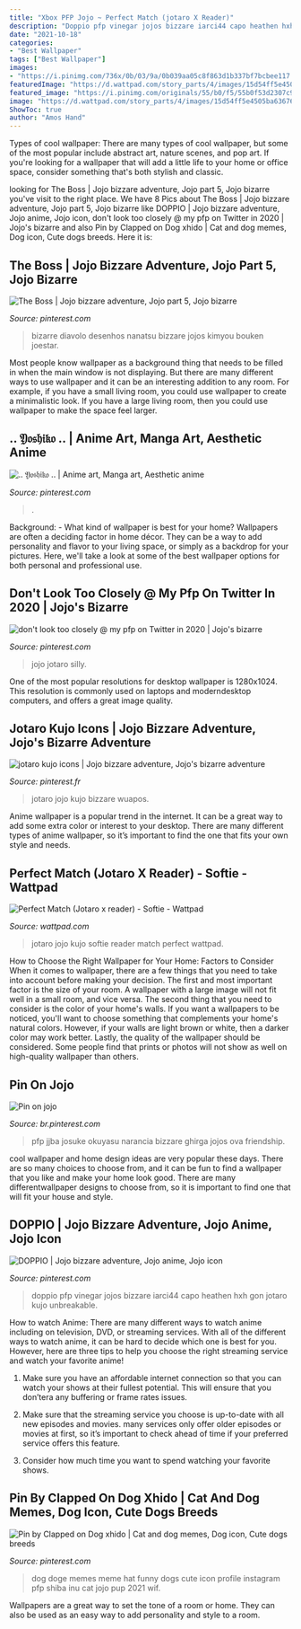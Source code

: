 ```yaml
---
title: "Xbox PFP Jojo ~ Perfect Match (jotaro X Reader)"
description: "Doppio pfp vinegar jojos bizzare iarci44 capo heathen hxh gon jotaro kujo unbreakable"
date: "2021-10-18"
categories:
- "Best Wallpaper"
tags: ["Best Wallpaper"]
images:
- "https://i.pinimg.com/736x/0b/03/9a/0b039aa05c8f863d1b337bf7bcbee117.jpg"
featuredImage: "https://d.wattpad.com/story_parts/4/images/15d54ff5e4505ba6367686037105.gif"
featured_image: "https://i.pinimg.com/originals/55/b0/f5/55b0f53d2307c939bf9e8bc86f980fa1.jpg"
image: "https://d.wattpad.com/story_parts/4/images/15d54ff5e4505ba6367686037105.gif"
ShowToc: true
author: "Amos Hand"
---
```



Types of cool wallpaper:
There are many types of cool wallpaper, but some of the most popular include abstract art, nature scenes, and pop art. If you're looking for a wallpaper that will add a little life to your home or office space, consider something that's both stylish and classic.

	

		
looking for The Boss | Jojo bizzare adventure, Jojo part 5, Jojo bizarre you've visit to the right place. We have 8 Pics about The Boss | Jojo bizzare adventure, Jojo part 5, Jojo bizarre like DOPPIO | Jojo bizzare adventure, Jojo anime, Jojo icon, don&#039;t look too closely @ my pfp on Twitter in 2020 | Jojo&#039;s bizarre and also Pin by Clapped on Dog xhido | Cat and dog memes, Dog icon, Cute dogs breeds. Here it is:
		
    
## The Boss | Jojo Bizzare Adventure, Jojo Part 5, Jojo Bizarre

<img loading=lazy src="https://i.pinimg.com/736x/0b/03/9a/0b039aa05c8f863d1b337bf7bcbee117.jpg" onerror="this.onerror=null;this.src='https://tse3.mm.bing.net/th?id=OIP.xG9w4S5X4tsmZEYQJcskfAHaK7&amp;pid=15.1';" alt="The Boss | Jojo bizzare adventure, Jojo part 5, Jojo bizarre">

_Source: pinterest.com_

>bizarre diavolo desenhos nanatsu bizzare jojos kimyou bouken joestar. 

	

Most people know wallpaper as a background thing that needs to be filled in when the main window is not displaying. But there are many different ways to use wallpaper and it can be an interesting addition to any room. For example, if you have a small living room, you could use wallpaper to create a minimalistic look. If you have a large living room, then you could use wallpaper to make the space feel larger.

    
## .. 𝔜𝔬𝔰𝔥𝔦𝔨𝔬 .. | Anime Art, Manga Art, Aesthetic Anime

<img loading=lazy src="https://i.pinimg.com/736x/84/67/42/846742c0d3f32ca6a5cfcba9fb88e4a6.jpg" onerror="this.onerror=null;this.src='https://tse2.mm.bing.net/th?id=OIP.JNMKWD-9Vb3BBNR8A6mntwHaHa&amp;pid=15.1';" alt=".. 𝔜𝔬𝔰𝔥𝔦𝔨𝔬 .. | Anime art, Manga art, Aesthetic anime">

_Source: pinterest.com_

>. 

	

Background: - What kind of wallpaper is best for your home?
Wallpapers are often a deciding factor in home décor. They can be a way to add personality and flavor to your living space, or simply as a backdrop for your pictures. Here, we'll take a look at some of the best wallpaper options for both personal and professional use.

    
## Don&#039;t Look Too Closely @ My Pfp On Twitter In 2020 | Jojo&#039;s Bizarre

<img loading=lazy src="https://i.pinimg.com/736x/0c/bf/97/0cbf97ba3d25a878afccd7b1a00ba451.jpg" onerror="this.onerror=null;this.src='https://tse1.mm.bing.net/th?id=OIP.VzChjd0NJH_jXDZcyqs00AHaEq&amp;pid=15.1';" alt="don&#039;t look too closely @ my pfp on Twitter in 2020 | Jojo&#039;s bizarre">

_Source: pinterest.com_

>jojo jotaro silly. 

	

One of the most popular resolutions for desktop wallpaper is 1280x1024. This resolution is commonly used on laptops and moderndesktop computers, and offers a great image quality.

    
## Jotaro Kujo Icons | Jojo Bizzare Adventure, Jojo&#039;s Bizarre Adventure

<img loading=lazy src="https://i.pinimg.com/originals/26/58/07/2658079ad1665ca4aea387d792bef377.jpg" onerror="this.onerror=null;this.src='https://tse1.mm.bing.net/th?id=OIP.KJ4wZJnPjiLQoetIHDCUwQHaHV&amp;pid=15.1';" alt="jotaro kujo icons | Jojo bizzare adventure, Jojo&#039;s bizarre adventure">

_Source: pinterest.fr_

>jotaro jojo kujo bizzare wuapos. 

	

Anime wallpaper is a popular trend in the internet. It can be a great way to add some extra color or interest to your desktop. There are many different types of anime wallpaper, so it’s important to find the one that fits your own style and needs.

    
## Perfect Match (Jotaro X Reader) - Softie - Wattpad

<img loading=lazy src="https://d.wattpad.com/story_parts/4/images/15d54ff5e4505ba6367686037105.gif" onerror="this.onerror=null;this.src='https://tse4.mm.bing.net/th?id=OIP.7PHxaHClFHJ0wRTHJVUsUQHaHv&amp;pid=15.1';" alt="Perfect Match (Jotaro x reader) - Softie - Wattpad">

_Source: wattpad.com_

>jotaro jojo kujo softie reader match perfect wattpad. 

	

How to Choose the Right Wallpaper for Your Home: Factors to Consider
When it comes to wallpaper, there are a few things that you need to take into account before making your decision. The first and most important factor is the size of your room. A wallpaper with a large image will not fit well in a small room, and vice versa. 
The second thing that you need to consider is the color of your home's walls. If you want a wallpapers to be noticed, you'll want to choose something that complements your home's natural colors. However, if your walls are light brown or white, then a darker color may work better. 
Lastly, the quality of the wallpaper should be considered. Some people find that prints or photos will not show as well on high-quality wallpaper than others.

    
## Pin On Jojo

<img loading=lazy src="https://i.pinimg.com/originals/55/b0/f5/55b0f53d2307c939bf9e8bc86f980fa1.jpg" onerror="this.onerror=null;this.src='https://tse1.mm.bing.net/th?id=OIP.Oh9omIa6IO8dxroiO0mK3QAAAA&amp;pid=15.1';" alt="Pin on jojo">

_Source: br.pinterest.com_

>pfp jjba josuke okuyasu narancia bizzare ghirga jojos ova friendship. 

	

cool wallpaper and home design ideas are very popular these days. There are so many choices to choose from, and it can be fun to find a wallpaper that you like and make your home look good. There are many differentwallpaper designs to choose from, so it is important to find one that will fit your house and style.

    
## DOPPIO | Jojo Bizzare Adventure, Jojo Anime, Jojo Icon

<img loading=lazy src="https://i.pinimg.com/originals/3f/43/17/3f431794747cb73107719e5894fe1349.jpg" onerror="this.onerror=null;this.src='https://tse3.mm.bing.net/th?id=OIP.3ze1E74PuIoy2v53BkvqswHaGt&amp;pid=15.1';" alt="DOPPIO | Jojo bizzare adventure, Jojo anime, Jojo icon">

_Source: pinterest.com_

>doppio pfp vinegar jojos bizzare iarci44 capo heathen hxh gon jotaro kujo unbreakable. 

	

How to watch Anime: There are many different ways to watch anime including on television, DVD, or streaming services.
With all of the different ways to watch anime, it can be hard to decide which one is best for you. However, here are three tips to help you choose the right streaming service and watch your favorite anime!
1. Make sure you have an affordable internet connection so that you can watch your shows at their fullest potential. This will ensure that you don’tera any buffering or frame rates issues.

2. Make sure that the streaming service you choose is up-to-date with all new episodes and movies. many services only offer older episodes or movies at first, so it’s important to check ahead of time if your preferred service offers this feature.

3. Consider how much time you want to spend watching your favorite shows.

    
## Pin By Clapped On Dog Xhido | Cat And Dog Memes, Dog Icon, Cute Dogs Breeds

<img loading=lazy src="https://i.pinimg.com/736x/c7/24/b4/c724b41fd4c556135fb9453cda0c1d60.jpg" onerror="this.onerror=null;this.src='https://tse4.mm.bing.net/th?id=OIP.T7UbmQ6LghsnDRdq22yiFAHaHa&amp;pid=15.1';" alt="Pin by Clapped on Dog xhido | Cat and dog memes, Dog icon, Cute dogs breeds">

_Source: pinterest.com_

>dog doge memes meme hat funny dogs cute icon profile instagram pfp shiba inu cat jojo pup 2021 wif. 

	

Wallpapers are a great way to set the tone of a room or home. They can also be used as an easy way to add personality and style to a room.

